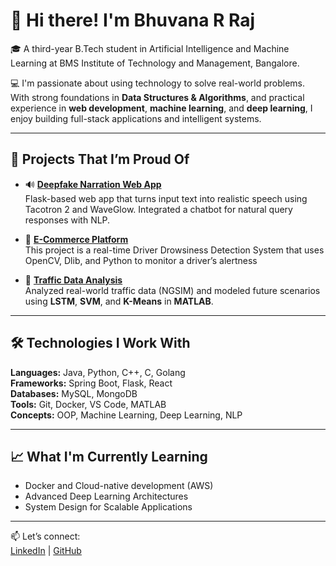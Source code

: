 # 👋 Hi there! I'm Bhuvana R Raj

🎓 A third-year B.Tech student in Artificial Intelligence and Machine Learning at BMS Institute of Technology and Management, Bangalore.

💻 I'm passionate about using technology to solve real-world problems. With strong foundations in **Data Structures & Algorithms**, and practical experience in **web development**, **machine learning**, and **deep learning**, I enjoy building full-stack applications and intelligent systems.

---

## 💼 Projects That I’m Proud Of

- 🔊 **[Deepfake Narration Web App](https://github.com/Bhuvana2488/deepfake-narrator)**  
  Flask-based web app that turns input text into realistic speech using Tacotron 2 and WaveGlow. Integrated a chatbot for natural query responses with NLP.

- 🛒 **[E-Commerce Platform](https://github.com/Bhuvana2488/ecommerce-platform)**  
   This project is a real-time Driver Drowsiness Detection System that uses OpenCV, Dlib, and Python to monitor a driver’s alertness

- 🚦 **[Traffic Data Analysis](https://github.com/Bhuvana2488/traffic-analysis)**  
  Analyzed real-world traffic data (NGSIM) and modeled future scenarios using **LSTM**, **SVM**, and **K-Means** in **MATLAB**.

---

## 🛠️ Technologies I Work With

**Languages:** Java, Python, C++, C, Golang  
**Frameworks:** Spring Boot, Flask, React  
**Databases:** MySQL, MongoDB  
**Tools:** Git, Docker, VS Code, MATLAB  
**Concepts:** OOP, Machine Learning, Deep Learning, NLP

---

## 📈 What I'm Currently Learning

- Docker and Cloud-native development (AWS)
- Advanced Deep Learning Architectures
- System Design for Scalable Applications


---

📫 Let’s connect:  
[LinkedIn](https://www.linkedin.com/in/bhuvana-r-raj-9a7081365) | [GitHub](https://github.com/Bhuvana2488)



<!--
**Bhuvana2488/Bhuvana2488** is a ✨ _special_ ✨ repository because its `README.md` (this file) appears on your GitHub profile.

Here are some ideas to get you started:

- 🔭 I’m currently working on ...
- 🌱 I’m currently learning ...
- 👯 I’m looking to collaborate on ...
- 🤔 I’m looking for help with ...
- 💬 Ask me about ...
- 📫 How to reach me: ...
- 😄 Pronouns: ...
- ⚡ Fun fact: ...
-->
